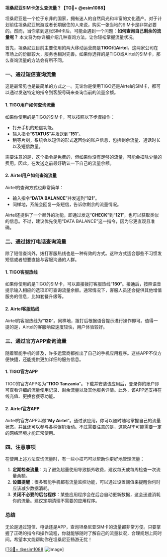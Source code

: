 **坦桑尼亚SIM卡怎么查流量？【TG💪+ @esim1088】**

坦桑尼亚是一个位于东非的国家，拥有迷人的自然风光和丰富的文化遗产。对于计划前往坦桑尼亚旅游或者长期居住的人来说，购买一张当地的SIM卡是非常必要的。然而，当你拿到这张SIM卡后，可能会遇到一个问题：**如何查询自己剩余的流量呢？** 本文将为你详细介绍几种查询方法，让你轻松掌握流量状况。

首先，坦桑尼亚目前主要使用的两大移动运营商是**TIGO**和**Airtel**。这两家公司在市场上的份额较大，服务也相对完善。如果你选择的是TIGO或Airtel的SIM卡，那么查询流量的方法会有所不同。

### **一、通过短信查询流量**

这是最常见也是最简单的方式之一。无论你是使用TIGO还是Airtel的SIM卡，都可以通过发送特定的指令到客服号码来查询当前的流量余额。

#### **1. TIGO用户如何查询流量**
如果你使用的是TIGO的SIM卡，可以按照以下步骤操作：
- 打开手机的短信功能。
- 输入指令“**STATUS**”并发送到“**151**”。
- 稍等片刻，系统会以短信的形式返回你的账户信息，包括剩余流量、通话时长以及短信数量。

需要注意的是，这个指令是免费的，但如果你没有足够的流量，可能会扣除少量的费用。因此，在发送之前最好确认一下自己的流量余额。

#### **2. Airtel用户如何查询流量**
Airtel的查询方式也非常简单：
- 输入指令“**DATA BALANCE**”并发送到“**121**”。
- 同样地，系统会回复一条短信，告诉你剩余的流量情况。

Airtel还提供了一个额外的功能，即通过发送“**CHECK**”到“**121**”，也可以获取类似的信息。不过，建议优先使用“DATA BALANCE”这一指令，因为它更直观且准确。

### **二、通过拨打电话查询流量**

除了短信查询外，拨打客服热线也是一种有效的方式。这种方式适合那些不习惯发短信或者想要直接与客服沟通的人群。

#### **1. TIGO客服热线**
如果你使用的是TIGO的SIM卡，可以直接拨打客服热线“**150**”。接通后，按照语音提示输入相应的选项即可查询流量余额。通常情况下，客服人员还会提供其他增值服务的信息，比如套餐升级等。

#### **2. Airtel客服热线**
Airtel的客服热线为“**120**”。同样地，拨打后根据语音提示进行操作即可。值得一提的是，Airtel的客服响应速度较快，用户体验较好。

### **三、通过官方APP查询流量**

随着智能手机的普及，许多运营商都推出了自己的手机应用程序。这些APP不仅方便快捷，还能提供更加详细的服务信息。

#### **1. TIGO官方APP**
TIGO的官方APP名为“**TIGO Tanzania**”。下载并安装该应用后，登录你的账户即可查看详细的流量使用记录、剩余流量以及其他服务详情。此外，该APP还支持在线充值、更换套餐等功能。

#### **2. Airtel官方APP**
Airtel的官方APP叫做“**My Airtel**”。通过该应用，你可以随时随地掌握自己的流量状态，并且还可以参与各种促销活动。不过需要注意的是，这款APP可能需要一定的网络环境才能正常使用。

### **四、注意事项**

在使用上述方法查询流量时，有一些小技巧可以帮助你更好地管理流量：

1. **定期检查流量**：为了避免超量使用导致额外收费，建议每天或每周检查一次流量余额。
2. **设置提醒**：很多智能手机都有流量监控功能，可以通过设置阈值来提醒你何时应该减少数据消耗。
3. **关闭不必要的后台程序**：某些应用程序会在后台自动更新数据，这会迅速消耗你的流量。建议定期清理不需要的应用程序。

### **总结**

无论是通过短信、电话还是APP，查询坦桑尼亚SIM卡的流量都非常方便。只要掌握了正确的指令和操作流程，你就能够随时了解自己的流量状况，合理规划上网时间。希望本文能帮助你在坦桑尼亚畅游无忧！

[[TG💪+ @esim1088](https://t.me/s/esim1088) ![Image](https://i.postimg.cc/4NQfJmqS/Snipaste-2025-05-13-00-14-12.png)]